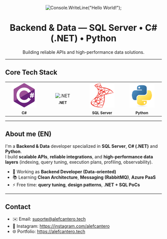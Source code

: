 <!-- Banner animado estilo terminal -->
<p align="center">
  <img
    src="https://readme-typing-svg.demolab.com?font=Fira+Code&weight=600&size=26&duration=2500&pause=900&color=00A0FF&center=true&vCenter=true&width=700&lines=Console.WriteLine(%22Hello+World!%22);"
    alt='Console.WriteLine("Hello World!");'
  />
</p>

<h1 align="center">Backend & Data — SQL Server • C# (.NET) • Python</h1>
<p align="center">Building reliable APIs and high-performance data solutions.</p>

---

## Core Tech Stack

<table align="center" border="0">
  <tr>
    <td align="center" width="140">
      <img src="https://raw.githubusercontent.com/devicons/devicon/master/icons/csharp/csharp-original.svg" height="80" alt="C#" />
      <br />
      <sub><b>C#</b></sub>
    </td>
    <td align="center" width="140">
      <img src="https://cdn.jsdelivr.net/gh/devicons/devicon/icons/dot-net/dot-net-original.svg" height="80" alt=".NET" />
      <br />
      <sub><b>.NET</b></sub>
    </td>
    <td align="center" width="140">
      <img src="https://raw.githubusercontent.com/devicons/devicon/master/icons/microsoftsqlserver/microsoftsqlserver-plain.svg" height="80" alt="SQL Server" />
      <br />
      <sub><b>SQL Server</b></sub>
    </td>
    <td align="center" width="140">
      <img src="https://raw.githubusercontent.com/devicons/devicon/master/icons/python/python-original.svg" height="80" alt="Python" />
      <br />
      <sub><b>Python</b></sub>
    </td>
  </tr>
</table>

---

## About me (EN)

I'm a **Backend & Data** developer specialized in **SQL Server**, **C# (.NET)** and **Python**.  
I build **scalable APIs**, **reliable integrations**, and **high-performance data layers** (indexing, query tuning, execution plans, profiling, observability).

- 🔭 Working as **Backend Developer (Data-oriented)**
- 📚 Learning **Clean Architecture**, **Messaging (RabbitMQ)**, **Azure PaaS**
- ⚡ Free time: **query tuning**, **design patterns**, **.NET + SQL PoCs**

---

## Contact

- ✉️ Email: suporte@alefcantero.tech 
- 💼 Instagram: https://instagram.com/alefcantero  
- 🌐 Portfolio: https://alefcantero.tech
